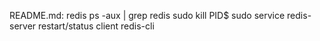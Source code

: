 README.md: redis
 ps -aux | grep redis
sudo kill PID$
sudo service redis-server restart/status
client redis-cli
